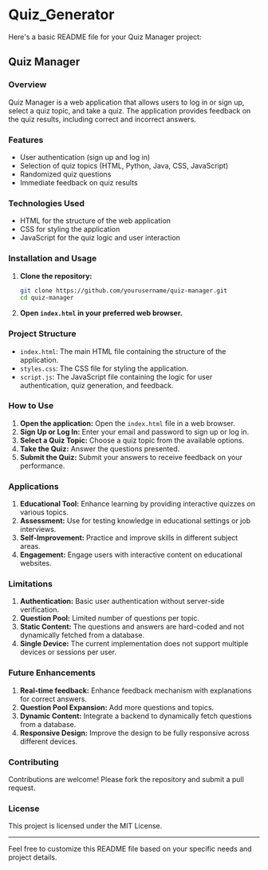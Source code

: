 # Quiz_Generator
Here's a basic README file for your Quiz Manager project:

## Quiz Manager

### Overview
Quiz Manager is a web application that allows users to log in or sign up, select a quiz topic, and take a quiz. The application provides feedback on the quiz results, including correct and incorrect answers.

### Features
- User authentication (sign up and log in)
- Selection of quiz topics (HTML, Python, Java, CSS, JavaScript)
- Randomized quiz questions
- Immediate feedback on quiz results

### Technologies Used
- HTML for the structure of the web application
- CSS for styling the application
- JavaScript for the quiz logic and user interaction

### Installation and Usage
1. **Clone the repository:**
    ```bash
    git clone https://github.com/yourusername/quiz-manager.git
    cd quiz-manager
    ```

2. **Open `index.html` in your preferred web browser.**

### Project Structure
- `index.html`: The main HTML file containing the structure of the application.
- `styles.css`: The CSS file for styling the application.
- `script.js`: The JavaScript file containing the logic for user authentication, quiz generation, and feedback.

### How to Use
1. **Open the application:** Open the `index.html` file in a web browser.
2. **Sign Up or Log In:** Enter your email and password to sign up or log in.
3. **Select a Quiz Topic:** Choose a quiz topic from the available options.
4. **Take the Quiz:** Answer the questions presented.
5. **Submit the Quiz:** Submit your answers to receive feedback on your performance.

### Applications
1. **Educational Tool:** Enhance learning by providing interactive quizzes on various topics.
2. **Assessment:** Use for testing knowledge in educational settings or job interviews.
3. **Self-Improvement:** Practice and improve skills in different subject areas.
4. **Engagement:** Engage users with interactive content on educational websites.

### Limitations
1. **Authentication:** Basic user authentication without server-side verification.
2. **Question Pool:** Limited number of questions per topic.
3. **Static Content:** The questions and answers are hard-coded and not dynamically fetched from a database.
4. **Single Device:** The current implementation does not support multiple devices or sessions per user.

### Future Enhancements
1. **Real-time feedback:** Enhance feedback mechanism with explanations for correct answers.
2. **Question Pool Expansion:** Add more questions and topics.
3. **Dynamic Content:** Integrate a backend to dynamically fetch questions from a database.
4. **Responsive Design:** Improve the design to be fully responsive across different devices.

### Contributing
Contributions are welcome! Please fork the repository and submit a pull request.

### License
This project is licensed under the MIT License.

---

Feel free to customize this README file based on your specific needs and project details.
